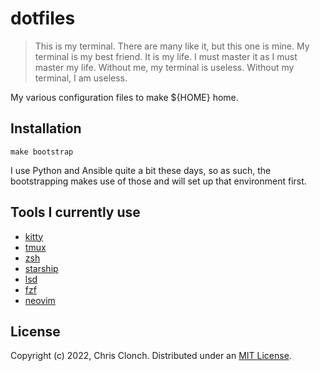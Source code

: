 # dotfiles

> This is my terminal. There are many like it, but this one is mine.
> My terminal is my best friend. It is my life. I must master it as I must master my life.
> Without me, my terminal is useless. Without my terminal, I am useless.

My various configuration files to make ${HOME} home.

## Installation

```
make bootstrap
```

I use Python and Ansible quite a bit these days, so as such, the bootstrapping
makes use of those and will set up that environment first.


## Tools I currently use

* [kitty](https://github.com/kovidgoyal/kitty)
* [tmux](https://github.com/tmux/tmux)
* [zsh](https://www.zsh.org/)
* [starship](https://github.com/starship/starship)
* [lsd](https://github.com/Peltoche/lsd)
* [fzf](https://github.com/junegunn/fzf)
* [neovim](https://neovim.io)

## License

Copyright (c) 2022, Chris Clonch. Distributed under an [MIT License][].

[MIT License]: http://www.opensource.org/licenses/MIT
